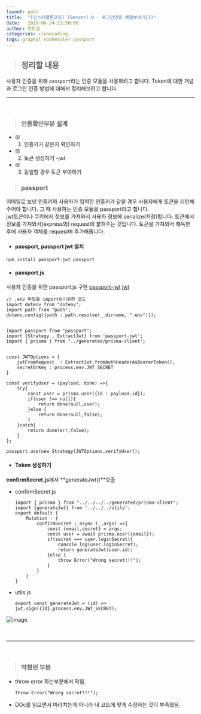 ```yaml
---
layout: post
title:  "[인스타클론코딩] [Server].9 - 로그인인증 메일보내기(2)"
date:   2019-06-24-21:50:00
author: 한만섭
categories: clonecoding
tags: graphql nodemailer passport 
---
```


> ## 정리할 내용

  사용자 인증을 위해 `passport`라는 인증 모듈을 사용하려고 합니다. Token에 대한 개념과 로그인 인증 방법에 대해서 정리해보려고 합니다. 
  　  
     
***

　  
   
> ### 인증확인부분 설계  

  - [X] 1. 인증키가 같은지 확인하기
  - [X] 2. 토큰 생성하기 -jwt
  - [X] 3. 동일할 경우 토큰 부여하기   

> ### passport
  
  이메일로 보낸 인증키와 사용자가 입력한 인증키가 같을 경우 사용자에게 토큰을 리턴해주어야 합니다. 그 때 사용하는 인증 모듈을 passport라고 합니다.  
  jwt토큰이나 쿠키에서 정보를 가져와서 사용자 정보에 serialize(저장)합니다. 토큰에서 정보를 가져와서(express의) request에 붙혀주는 것입니다. 
  토큰을 가져와서 해독한 후에 사용자 객체를 request에 추가해줍니다. 
  
  * #### passport, passport jwt 설치 
    
  ```
  npm install passport-jwt passport
  ```
    
  * #### passport.js  
  
  사용자 인증을 위한 passport.js 구현 [passport-jwt](https://github.com/mikenicholson/passport-jwt)  [jwt](https://www.npmjs.com/package/jsonwebtoken)       
  ```
  // .env 파일을 import하기위한 코드 
  import dotenv from "dotenv";
  import path from "path";
  dotenv.config({path : path.resolve(__dirname, ".env")}); 


  import passport from "passport";
  import {Strategy , ExtractJwt} from 'passport-jwt';
  import { prisma } from "../generated/prisma-client";


  const JWTOptions = {
      jwtFromRequest  : ExtractJwt.fromAuthHeaderAsBearerToken(),
      secretOrKey : process.env.JWT_SECRET
  }

  const verifyUser = (payload, done) =>{
      try{
          const user = prisma.user({id : payload.id});
          if(user !== null){
              return done(null,user);
          }else {
              return done(null,false);
          }
      }catch{
          return done(err,false);
      }
  };

  passport.use(new Strategy(JWTOptions,verifyUser));
  ```
    
  * #### Token 생성하기 
  
  **confirmSecret.js**에서 **generateJwt()**호출

  * confirmSecret.js  

    ```
    import { prisma } from "../../../../generated/prisma-client";
    import {generateJwt} from '../../../utils';
    export default {
        Mutation : {
            confirmSecret : async (_,args) =>{
                const {email,secret} = args;
                const user = await prisma.user({email});
                if(secret === user.loginSecret){
                    console.log(user.loginSecret);
                    return generateJwt(user.id);
                }else {
                    throw Error("Wrong secret!!!");
                }
            }
        }
    }
    ```
  * utils.js  

    ```
    export const generateJwt = (id) => jwt.sign({id},process.env.JWT_SECRET);
    ```
    

![image](https://user-images.githubusercontent.com/46010705/60023855-9eea5780-96d1-11e9-8ce4-9c85c84b3a66.png)

　  

***

　  


> ### 막혔던 부분 

  * throw error 하는부분에서 막힘. 
    
    ```
    throw Error("Wrong secret!!!");
    ```
  * DOc를 읽으면서 따라치는게 아니라 내 코드에 맞게 수정하는 것이 부족했음.
  
  
